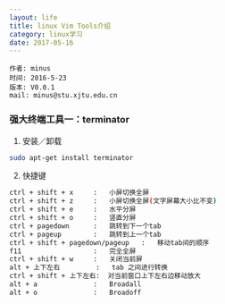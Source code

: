```yaml
---
layout: life
title: linux Vim Tools介绍
category: linux学习
date: 2017-05-16
---
```


    作者: minus
    时间: 2016-5-23
    版本: V0.0.1
    mail: minus@stu.xjtu.edu.cn


<!-- more -->
### 强大终端工具一：terminator
1. 安装／卸载
```sh
sudo apt-get install terminator 
```
2. 快捷键
```sh
ctrl + shift + x     :   小屏切换全屏
ctrl + shift + z     :   小屏切换全屏(文字屏幕大小比不变)
ctrl + shift + e     :   水平分屏
ctrl + shift + o     :   竖直分屏
ctrl + pagedown      :   跳转到下一个tab
ctrl + pageup        :   跳转到上一个tab
ctrl + shift + pagedown/pageup   :   移动tab间的顺序
f11                  :   完全全屏
ctrl + shift + w     :   关闭当前屏
alt + 上下左右         :   tab 之间进行转换
ctrl + shift + 上下左右:  对当前窗口上下左右边移动放大
alt + a              :   Broadall
alt + o              :   Broadoff
```
